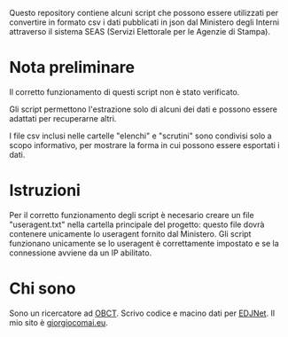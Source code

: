 Questo repository contiene alcuni script che possono essere utilizzati per convertire in formato csv i dati pubblicati in json dal Ministero degli Interni attraverso il sistema SEAS (Servizi Elettorale per le Agenzie di Stampa).

# Nota preliminare

Il corretto funzionamento di questi script non è stato verificato.

Gli script permettono l'estrazione solo di alcuni dei dati e possono essere adattati per recuperarne altri.

I file csv inclusi nelle cartelle "elenchi" e "scrutini" sono condivisi solo a scopo informativo, per mostrare la forma in cui possono essere esportati i dati. 

# Istruzioni

Per il corretto funzionamento degli script è necesario creare un file "useragent.txt" nella cartella principale del progetto: questo file dovrà contenere unicamente lo useragent fornito dal Ministero. Gli script funzionano unicamente se lo useragent è correttamente impostato e se la connessione avviene da un IP abilitato.

# Chi sono

Sono un ricercatore ad [OBCT](https://www.balcanicaucaso.org/). Scrivo codice e macino dati per [EDJNet](http://europeandatajournalism.eu/). Il mio sito è [giorgiocomai.eu](https://giorgiocomai.eu/).
